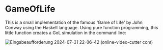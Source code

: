 # GameOfLife
This is a small implementation of the famous 'Game of Life' by John Conway using the Haskell language.
Using pure function programming, this little function creates a GoL simulation in the command line:


![Eingabeaufforderung 2024-07-31 22-06-42 (online-video-cutter com)](https://github.com/user-attachments/assets/b38ef41a-5207-4780-b53f-03478bef1ca8)

